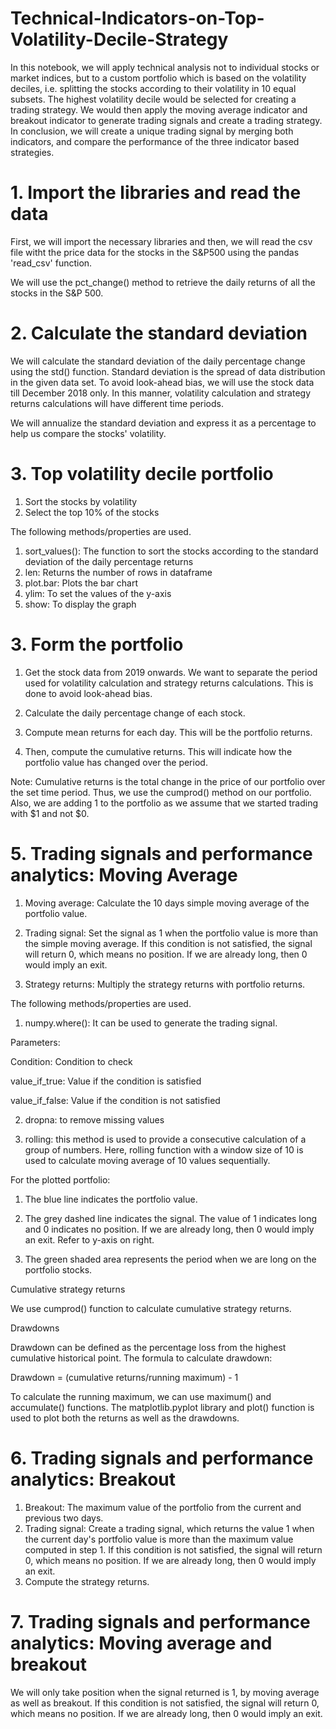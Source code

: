 # Technical-Indicators-on-Top-Volatility-Decile-Strategy
In this notebook, we will apply technical analysis not to individual stocks or market indices, but to a custom portfolio which is based on the volatility deciles, i.e. splitting the stocks according to their volatility in 10 equal subsets. The highest volatility decile would be selected for creating a trading strategy. We would then apply the moving average indicator and breakout indicator to generate trading signals and create a trading strategy. In conclusion, we will create a unique trading signal by merging both indicators, and compare the performance of the three indicator based strategies.

# 1. Import the libraries and read the data
First, we will import the necessary libraries and then, we will read the csv file witht the price data for the stocks in the S&P500 using the pandas 'read_csv' function.

We will use the pct_change() method to retrieve the daily returns of all the stocks in the S&P 500.

# 2. Calculate the standard deviation
We will calculate the standard deviation of the daily percentage change using the std() function. Standard deviation is the spread of data distribution in the given data set. To avoid look-ahead bias, we will use the stock data till December 2018 only. In this manner, volatility calculation and strategy returns calculations will have different time periods.

We will annualize the standard deviation and express it as a percentage to help us compare the stocks' volatility.

# 3. Top volatility decile portfolio
1. Sort the stocks by volatility
2. Select the top 10% of the stocks

The following methods/properties are used.

1. sort_values(): The function to sort the stocks according to the standard deviation of the daily percentage returns
2. len: Returns the number of rows in dataframe
3. plot.bar: Plots the bar chart
4. ylim: To set the values of the y-axis
5. show: To display the graph

# 3. Form the portfolio
1. Get the stock data from 2019 onwards. We want to separate the period used for volatility calculation and strategy returns calculations. This is done to avoid look-ahead bias.

2. Calculate the daily percentage change of each stock.

3. Compute mean returns for each day. This will be the portfolio returns.

4. Then, compute the cumulative returns. This will indicate how the portfolio value has changed over the period.

Note: Cumulative returns is the total change in the price of our portfolio over the set time period. Thus, we use the cumprod() method on our portfolio. Also, we are adding 1 to the portfolio as we assume that we started trading with $1 and not $0.

# 5. Trading signals and performance analytics: Moving Average
1. Moving average: Calculate the 10 days simple moving average of the portfolio value.

2. Trading signal: Set the signal as 1 when the portfolio value is more than the simple moving average. If this condition is not satisfied, the signal will return 0, which means no position. If we are already long, then 0 would imply an exit.

3. Strategy returns: Multiply the strategy returns with portfolio returns.

The following methods/properties are used.

1. numpy.where(): It can be used to generate the trading signal.

Parameters:

Condition: Condition to check

value_if_true: Value if the condition is satisfied

value_if_false: Value if the condition is not satisfied

2. dropna: to remove missing values

3. rolling: this method is used to provide a consecutive calculation of a group of numbers. Here, rolling function with a window size of 10 is used to calculate moving average of 10 values sequentially.

For the plotted portfolio:

1. The blue line indicates the portfolio value.

2. The grey dashed line indicates the signal. The value of 1 indicates long and 0 indicates no position. If we are already long, then 0 would imply an exit. Refer to y-axis on right.

3. The green shaded area represents the period when we are long on the portfolio stocks.

Cumulative strategy returns

We use cumprod() function to calculate cumulative strategy returns.

Drawdowns

Drawdown can be defined as the percentage loss from the highest cumulative historical point. The formula to calculate drawdown:

Drawdown = (cumulative returns/running maximum) - 1

To calculate the running maximum, we can use maximum() and accumulate() functions. The matplotlib.pyplot library and plot() function is used to plot both the returns as well as the drawdowns.

# 6. Trading signals and performance analytics: Breakout
1. Breakout: The maximum value of the portfolio from the current and previous two days.
2. Trading signal: Create a trading signal, which returns the value 1 when the current day's portfolio value is more than the maximum value computed in step 1. If this condition is not satisfied, the signal will return 0, which means no position. If we are already long, then 0 would imply an exit.
3. Compute the strategy returns.

# 7. Trading signals and performance analytics: Moving average and breakout
We will only take position when the signal returned is 1, by moving average as well as breakout. If this condition is not satisfied, the signal will return 0, which means no position. If we are already long, then 0 would imply an exit.
